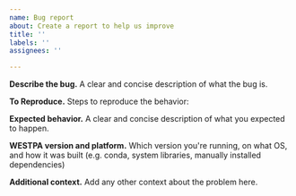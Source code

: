 ```yaml
---
name: Bug report
about: Create a report to help us improve
title: ''
labels: ''
assignees: ''

---
```


**Describe the bug.**
A clear and concise description of what the bug is.

**To Reproduce.**
Steps to reproduce the behavior:

**Expected behavior.**
A clear and concise description of what you expected to happen.

**WESTPA version and platform.**
Which version you're running, on what OS, and how it was built (e.g. conda, system libraries, manually installed dependencies)

**Additional context.**
Add any other context about the problem here.
